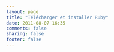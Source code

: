 ```yaml
---
layout: page
title: "Télécharger et installer Ruby"
date: 2011-08-07 16:35
comments: false
sharing: false
footer: false
---
```

